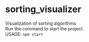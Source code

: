 # sorting_visualizer <br/>
Visualization of sorting algorithms <br/>
  Run the command to start the project. <br/>
  USAGE:
    ```
    npm start
    ```
